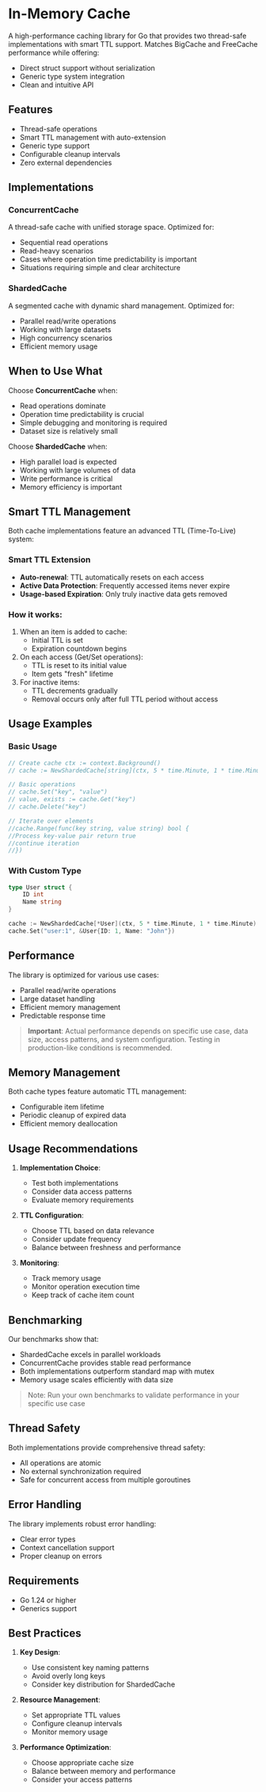 # In-Memory Cache

A high-performance caching library for Go that provides two thread-safe implementations with smart TTL support. Matches BigCache and FreeCache performance while offering:
- Direct struct support without serialization
- Generic type system integration
- Clean and intuitive API

## Features

- Thread-safe operations
- Smart TTL management with auto-extension
- Generic type support
- Configurable cleanup intervals
- Zero external dependencies

## Implementations

### ConcurrentCache

A thread-safe cache with unified storage space. Optimized for:
- Sequential read operations
- Read-heavy scenarios
- Cases where operation time predictability is important
- Situations requiring simple and clear architecture

### ShardedCache

A segmented cache with dynamic shard management. Optimized for:
- Parallel read/write operations
- Working with large datasets
- High concurrency scenarios
- Efficient memory usage

## When to Use What

Choose **ConcurrentCache** when:
- Read operations dominate
- Operation time predictability is crucial
- Simple debugging and monitoring is required
- Dataset size is relatively small

Choose **ShardedCache** when:
- High parallel load is expected
- Working with large volumes of data
- Write performance is critical
- Memory efficiency is important

## Smart TTL Management

Both cache implementations feature an advanced TTL (Time-To-Live) system:

### Smart TTL Extension
- **Auto-renewal**: TTL automatically resets on each access
- **Active Data Protection**: Frequently accessed items never expire
- **Usage-based Expiration**: Only truly inactive data gets removed

### How it works:
1. When an item is added to cache:
   - Initial TTL is set
   - Expiration countdown begins
2. On each access (Get/Set operations):
   - TTL is reset to its initial value
   - Item gets "fresh" lifetime
3. For inactive items:
   - TTL decrements gradually
   - Removal occurs only after full TTL period without access

## Usage Examples

### Basic Usage

```go
// Create cache ctx := context.Background() 
// cache := NewShardedCache[string](ctx, 5 * time.Minute, 1 * time.Minute)

// Basic operations 
// cache.Set("key", "value") 
// value, exists := cache.Get("key") 
// cache.Delete("key")

// Iterate over elements 
//cache.Range(func(key string, value string) bool { 
//Process key-value pair return true 
//continue iteration 
//})
```

### With Custom Type
```go
type User struct { 
	ID int 
	Name string 
}

cache := NewShardedCache[*User](ctx, 5 * time.Minute, 1 * time.Minute) 
cache.Set("user:1", &User{ID: 1, Name: "John"})
```


## Performance

The library is optimized for various use cases:
- Parallel read/write operations
- Large dataset handling
- Efficient memory management
- Predictable response time

> **Important**: Actual performance depends on specific use case, data size, access patterns, and system configuration. Testing in production-like conditions is recommended.

## Memory Management

Both cache types feature automatic TTL management:
- Configurable item lifetime
- Periodic cleanup of expired data
- Efficient memory deallocation

## Usage Recommendations

1. **Implementation Choice**:
    - Test both implementations
    - Consider data access patterns
    - Evaluate memory requirements

2. **TTL Configuration**:
    - Choose TTL based on data relevance
    - Consider update frequency
    - Balance between freshness and performance

3. **Monitoring**:
    - Track memory usage
    - Monitor operation execution time
    - Keep track of cache item count

## Benchmarking

Our benchmarks show that:
- ShardedCache excels in parallel workloads
- ConcurrentCache provides stable read performance
- Both implementations outperform standard map with mutex
- Memory usage scales efficiently with data size

> Note: Run your own benchmarks to validate performance in your specific use case

## Thread Safety

Both implementations provide comprehensive thread safety:
- All operations are atomic
- No external synchronization required
- Safe for concurrent access from multiple goroutines

## Error Handling

The library implements robust error handling:
- Clear error types
- Context cancellation support
- Proper cleanup on errors

## Requirements

- Go 1.24 or higher
- Generics support

## Best Practices

1. **Key Design**:
    - Use consistent key naming patterns
    - Avoid overly long keys
    - Consider key distribution for ShardedCache

2. **Resource Management**:
    - Set appropriate TTL values
    - Configure cleanup intervals
    - Monitor memory usage

3. **Performance Optimization**:
    - Choose appropriate cache size
    - Balance between memory and performance
    - Consider your access patterns